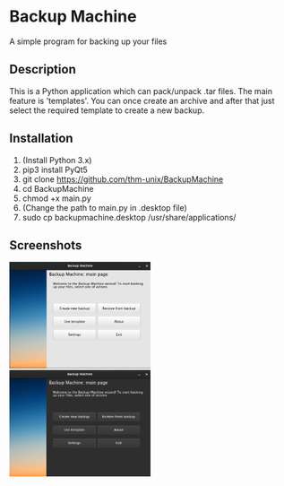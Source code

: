 # Backup Machine
A simple program for backing up your files

## Description
This is a Python application which can pack/unpack .tar files. The main feature is 'templates'. You can once create an archive and after that just select the required template to create a new backup.

## Installation
1. (Install Python 3.x)
2. pip3 install PyQt5
3. git clone https://github.com/thm-unix/BackupMachine
4. cd BackupMachine
5. chmod +x main.py
6. (Change the path to main.py in .desktop file)
7. sudo cp backupmachine.desktop /usr/share/applications/

## Screenshots
<img src="repo_assets/light.png" style="width: 50%; height: 50%">
<img src="repo_assets/dark.png" style="width: 50%; height: 50%">
